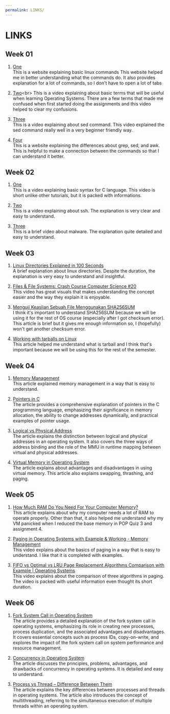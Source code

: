 ```yaml
---
permalink: LINKS/
---
```


# LINKS

## Week 01
1. [One](https://www.hostinger.com/tutorials/linux-commands)<br>
   This is a website explaining basic linux commands
   This website helped me in better understanding what the commands do.
   It also provides explanation for a lot of commands, so I don't have to open a lot of tabs

2. [Two](https://youtu.be/hMSByvFHOro?si=c-rrv2VyRuQ6elC_)<br>
   This is a video explaining about basic terms that will be useful when learning Operating Systems.
   There are a few terms that made me confused when first started doing the assignments and this video helped to clear my confusions.

3. [Three](https://www.youtube.com/watch?v=nXLnx8ncZyE)<br>
   This is a video explaining about sed command.
   This video explained the sed command really well in a very beginner friendly way.

4. [Four](https://www.baeldung.com/linux/grep-sed-awk-differences)<br>
   This is a website explaining the differences about grep, sed, and awk.
   This is helpful to make a connection between the commands so that I can understand it better.

## Week 02
1. [One](https://youtu.be/dTp0c41XnrQ?si=hFWRpMNlxqD-x0Ok)<br>
    This is a video explaining basic syntax for C language. 
    This video is short unlike other tutorials, but it is packed with informations.

2. [Two](https://youtu.be/5JvLV2-ngCI?si=V-hElG0gMCT67pnU)<br>
    This is a video explaining about ssh. The explanation is very clear and easy to understand.

3. [Three](https://youtu.be/e-fIQME9f64?si=VQozpY6lrDXfv1EJ)<br>
    This is a brief video about malware. The explanation quite detailed and easy to understand.

## Week 03
1. [Linux Directories Explained in 100 Seconds](https://youtu.be/42iQKuQodW4?si=j0WARFim-NpIJFur)<br>
    A brief explanation about linux directories. Despite the duration, the explanation is very easy to understand and insightful.

2. [Files & File Systems: Crash Course Computer Science #20](https://youtu.be/KN8YgJnShPM?si=se2FilJB2q6HmLQ2)<br>
    This video has great visuals that makes understanding the concept easier and the way they explain it is enjoyable.

3. [Menguji Keaslian Sebuah File Menggunakan SHA256SUM](https://www.linuxsec.org/2019/10/sha256sum.html)<br>
    I think it's important to understand SHA256SUM because we will be using it for the rest of OS course (especially after I got checksum error). This article is brief but it gives me enough information so, I (hopefully) won't get another checksum error.

4. [Working with tarballs on Linux](https://www.networkworld.com/article/3328840/working-with-tarballs-on-linux.html)<br>
    This article helped me understand what is tarball and I think that's important because we will be using this for the rest of the semester. 

## Week 04
1. [Memory Management](https://www.javatpoint.com/memory-management-operating-system)<br>
    This article explained memory management in a way that is easy to understand. 

2. [Pointers in C](https://linuxhint.com/use-pointers-c/)<br>
    The article provides a comprehensive explanation of pointers in the C programming language, emphasizing their significance in memory allocation, the ability to change addresses dynamically, and practical examples of pointer usage.

3. [Logical vs Physical Address](https://eng.libretexts.org/Courses/Delta_College/Operating_System%3A_The_Basics/07%3A_Memory/7.5%3A_Logical_vs_Physical_Address)<br>
    The article explains the distinction between logical and physical addresses in an operating system. It also covers the three ways of address binding and the role of the MMU in runtime mapping between virtual and physical addresses.

4. [Virtual Memory in Operating System](https://www.geeksforgeeks.org/virtual-memory-in-operating-system/)<br>
    The article explains about advantages and disadvantages in using virtual memory. This article also explains swapping, thrashing, and paging.

## Week 05
1. [How Much RAM Do You Need For Your Computer Memory?](https://www.crucial.com/articles/about-memory/how-much-ram-does-my-computer-need)<br>
    This article explains about why my computer needs a lot of RAM to operate properly. Other than that, it also helped me understand why my VM panicked when I reduced the base memory in POP Quiz 3 and assignment 4. 

2. [Paging in Operating Systems with Example & Working - Memory Management](https://youtu.be/pJ6qrCB8pDw?si=KgG21lrau7hJKQkf)<br>
    This video explains about the basics of paging in a way that is easy to understand. I like that it is completed with examples.

3. [FIFO vs Optimal vs LRU Page Replacement Algorithms Comparison with Example | Operating Systems](https://youtu.be/u5obgqo4rZ8?si=xlPCFmx9HPX1Prv7)<br>
    This video explains about the comparison of three algorithms in paging. The video is packed with useful information even thought its short duration. 

## Week 06
1. [Fork System Call in Operating System](https://www.geeksforgeeks.org/fork-system-call-in-operating-system/)<br>
    The article provides a detailed explanation of the fork system call in operating systems, emphasizing its role in creating new processes, process duplication, and the associated advantages and disadvantages. It covers essential concepts such as process IDs, copy-on-write, and explores the impact of the fork system call on system performance and resource management.

2. [Concurrency in Operating System](https://eng.libretexts.org/Courses/Delta_College/Operating_System%3A_The_Basics/05%3A_Process_Synchronization/5.1%3A_Introduction_to_Concurrency)<br>
    The article discusses the principles, problems, advantages, and drawbacks of concurrency in operating systems. It is detailed and easy to understand.

3. [Process vs Thread – Difference Between Them](https://www.guru99.com/difference-between-process-and-thread.html)<br>
    The article explains the key differences between processes and threads in operating systems. The article also introduces the concept of multithreading, referring to the simultaneous execution of multiple threads within an operating system.
